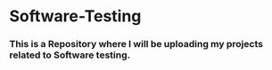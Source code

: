 # Software-Testing

### This is a Repository where I will be uploading my projects related to Software testing.
